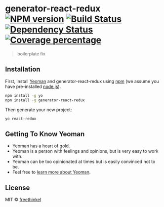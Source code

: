 # generator-react-redux [![NPM version][npm-image]][npm-url] [![Build Status][travis-image]][travis-url] [![Dependency Status][daviddm-image]][daviddm-url] [![Coverage percentage][coveralls-image]][coveralls-url]
> boilerplate fix

## Installation

First, install [Yeoman](http://yeoman.io) and generator-react-redux using [npm](https://www.npmjs.com/) (we assume you have pre-installed [node.js](https://nodejs.org/)).

```bash
npm install -g yo
npm install -g generator-react-redux
```

Then generate your new project:

```bash
yo react-redux
```

## Getting To Know Yeoman

 * Yeoman has a heart of gold.
 * Yeoman is a person with feelings and opinions, but is very easy to work with.
 * Yeoman can be too opinionated at times but is easily convinced not to be.
 * Feel free to [learn more about Yeoman](http://yeoman.io/).

## License

MIT © [freethinkel]()


[npm-image]: https://badge.fury.io/js/generator-react-redux.svg
[npm-url]: https://npmjs.org/package/generator-react-redux
[travis-image]: https://travis-ci.com/freethinkel/generator-react-redux.svg?branch=master
[travis-url]: https://travis-ci.com/freethinkel/generator-react-redux
[daviddm-image]: https://david-dm.org/freethinkel/generator-react-redux.svg?theme=shields.io
[daviddm-url]: https://david-dm.org/freethinkel/generator-react-redux
[coveralls-image]: https://coveralls.io/repos/freethinkel/generator-react-redux/badge.svg
[coveralls-url]: https://coveralls.io/r/freethinkel/generator-react-redux
